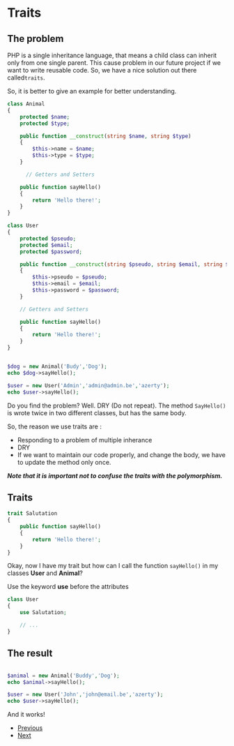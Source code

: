 # Traits

## The problem
PHP is a single inheritance language, that means a child class can inherit only from one single parent. This cause problem in our future project if we want to write reusable code. So, we have a nice solution out there called```traits```.

So, it is better to give an example for better understanding.

```php
class Animal 
{
    protected $name;
    protected $type;

    public function __construct(string $name, string $type)
    {
        $this->name = $name;
        $this->type = $type;
    }

      // Getters and Setters 

    public function sayHello()
    {
        return 'Hello there!';
    }
}

class User
{
    protected $pseudo;
    protected $email;
    protected $password;

    public function __construct(string $pseudo, string $email, string $password)
    {
        $this->pseudo = $pseudo;
        $this->email = $email;
        $this->password = $password;
    }

    // Getters and Setters 

    public function sayHello()
    {
        return 'Hello there!';
    }
}


$dog = new Animal('Budy','Dog');
echo $dog->sayHello();

$user = new User('Admin','admin@admin.be','azerty');
echo $user->sayHello();
```

Do you find the problem? Well. DRY (Do not repeat). The method ```SayHello()``` is wrote twice in two different classes, but has the same body.

So, the reason we use traits are :
- Responding to a problem of multiple inherance 
- DRY
- If we want to maintain our code properly, and change the body, we have to update the method only once. 

***Note that it is important not to confuse the traits with the polymorphism.***

## Traits
```php
trait Salutation
{
    public function sayHello()
    {
        return 'Hello there!';
    }
}
```
Okay, now I have my trait but how can I call the function ```sayHello()``` in my classes **User** and **Animal**? 

Use the keyword **use** before the attributes

```php
class User
{
    use Salutation;

    // ...
}

```

## The result
```php

$animal = new Animal('Buddy','Dog');
echo $animal->sayHello();

$user = new User('John','john@email.be','azerty');
echo $user->sayHello();

```

And it works!

- [Previous](../07.interface/readme.md)
- [Next](../09.Polymorphism/readme.md)